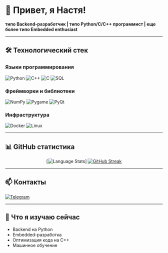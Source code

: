 # 👋 Привет, я Настя! 

**типо Backend-разработчик | типо Python/C/C++ программист | еще более типо Embedded enthusiast**

---

## 🛠️ Технологический стек

### Языки программирования
![Python](https://img.shields.io/badge/Python-3776AB?style=for-the-badge&logo=python&logoColor=white)
![C++](https://img.shields.io/badge/C%2B%2B-00599C?style=for-the-badge&logo=c%2B%2B&logoColor=white)
![C](https://img.shields.io/badge/C-00599C?style=for-the-badge&logo=c&logoColor=white)
![SQL](https://img.shields.io/badge/SQL-4479A1?style=for-the-badge&logo=mysql&logoColor=white)

### Фреймворки и библиотеки
![NumPy](https://img.shields.io/badge/NumPy-013243?style=for-the-badge&logo=numpy&logoColor=white)
![Pygame](https://img.shields.io/badge/Pygame-00B200?style=for-the-badge&logo=pygame&logoColor=white)
![PyQt](https://img.shields.io/badge/PyQt-41CD52?style=for-the-badge&logo=qt&logoColor=white)

### Инфраструктура
![Docker](https://img.shields.io/badge/Docker-2496ED?style=for-the-badge&logo=docker&logoColor=white)
![Linux](https://img.shields.io/badge/Linux-FCC624?style=for-the-badge&logo=linux&logoColor=black)

---

## 📊 GitHub статистика

<div align="center">
  
[![Language Stats](https://github-profile-summary-cards.vercel.app/api/cards/repos-per-language?username=Nasycha&theme=dark)]
[![GitHub Streak](https://github-readme-streak-stats.herokuapp.com?user=Nasycha&theme=black-ice)](https://git.io/streak-stats)

</div>

---

## 📫 Контакты

[![Telegram](https://img.shields.io/badge/Telegram-Nasycha-26A5E4?style=for-the-badge&logo=telegram&logoColor=white)](https://t.me/Nasycha)

---

## 🌱 Что я изучаю сейчас

- Backend на Python
- Embedded-разработка
- Оптимизация кода на C++
- Машинное обучение

